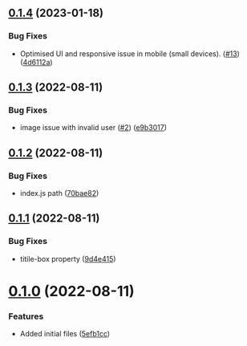 ## [0.1.4](https://github.com/Pradumnasaraf/OctoUser/compare/v0.1.3...v0.1.4) (2023-01-18)


### Bug Fixes

* Optimised UI and responsive issue in mobile (small devices). ([#13](https://github.com/Pradumnasaraf/OctoUser/issues/13)) ([4d6112a](https://github.com/Pradumnasaraf/OctoUser/commit/4d6112a12e3de4123acf3b3fc4618ab87f9557f9))



## [0.1.3](https://github.com/Pradumnasaraf/OctoUser/compare/v0.1.2...v0.1.3) (2022-08-11)


### Bug Fixes

* image issue with invalid user ([#2](https://github.com/Pradumnasaraf/OctoUser/issues/2)) ([e9b3017](https://github.com/Pradumnasaraf/OctoUser/commit/e9b3017fd37f64f85f85c80209ce9b766a611b6f))



## [0.1.2](https://github.com/Pradumnasaraf/OctoUser/compare/v0.1.1...v0.1.2) (2022-08-11)


### Bug Fixes

* index.js path ([70bae82](https://github.com/Pradumnasaraf/OctoUser/commit/70bae827e04365dbeb7b61e65cf23b760d9dba99))



## [0.1.1](https://github.com/Pradumnasaraf/OctoUser/compare/v0.1.0...v0.1.1) (2022-08-11)


### Bug Fixes

* titile-box property ([9d4e415](https://github.com/Pradumnasaraf/OctoUser/commit/9d4e41597d3073cf78d4eff5a9a1e1d34b2f27c4))



# [0.1.0](https://github.com/Pradumnasaraf/OctoUser/compare/5efb1cc5bc868b1dc81afec54f28cb510acfee0e...v0.1.0) (2022-08-11)


### Features

* Added initial files ([5efb1cc](https://github.com/Pradumnasaraf/OctoUser/commit/5efb1cc5bc868b1dc81afec54f28cb510acfee0e))



